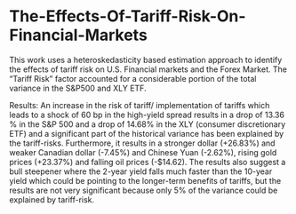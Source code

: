 # The-Effects-Of-Tariff-Risk-On-Financial-Markets

This work uses a heteroskedasticity based estimation approach to identify the effects of tariff risk on U.S. Financial markets and the Forex Market. The “Tariff Risk” factor accounted for a considerable portion of the total variance in the S&P500 and XLY ETF.

Results: An increase in the risk of tariff/ implementation of tariffs which leads to a shock of 60 bp in the high-yield spread results in a drop of 13.36 % in the S&P 500 and a drop of 14.68% in the XLY (consumer discretionary ETF) and a significant part of the historical variance has been explained by the tariff-risks.  Furthermore, it results in a stronger dollar (+26.83%) and weaker Canadian dollar (-7.45%) and Chinese Yuan (-2.62%), rising gold prices (+23.37%) and falling oil prices (-$14.62). The results also suggest a bull steepener where the 2-year yield falls much faster than the 10-year yield which could be pointing to the longer-term benefits of tariffs, but the results are not very significant because only 5% of the variance could be explained by tariff-risk.
